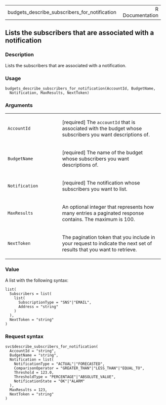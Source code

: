 <table style="width: 100%;">
<tbody>
<tr class="odd">
<td>budgets_describe_subscribers_for_notification</td>
<td style="text-align: right;">R Documentation</td>
</tr>
</tbody>
</table>

## Lists the subscribers that are associated with a notification

### Description

Lists the subscribers that are associated with a notification.

### Usage

    budgets_describe_subscribers_for_notification(AccountId, BudgetName,
      Notification, MaxResults, NextToken)

### Arguments

<table>
<colgroup>
<col style="width: 35%" />
<col style="width: 65%" />
</colgroup>
<tbody>
<tr class="odd">
<td><code
id="budgets_describe_subscribers_for_notification_:_AccountId">AccountId</code></td>
<td><p>[required] The <code>accountId</code> that is associated with the
budget whose subscribers you want descriptions of.</p></td>
</tr>
<tr class="even">
<td><code
id="budgets_describe_subscribers_for_notification_:_BudgetName">BudgetName</code></td>
<td><p>[required] The name of the budget whose subscribers you want
descriptions of.</p></td>
</tr>
<tr class="odd">
<td><code
id="budgets_describe_subscribers_for_notification_:_Notification">Notification</code></td>
<td><p>[required] The notification whose subscribers you want to
list.</p></td>
</tr>
<tr class="even">
<td><code
id="budgets_describe_subscribers_for_notification_:_MaxResults">MaxResults</code></td>
<td><p>An optional integer that represents how many entries a paginated
response contains. The maximum is 100.</p></td>
</tr>
<tr class="odd">
<td><code
id="budgets_describe_subscribers_for_notification_:_NextToken">NextToken</code></td>
<td><p>The pagination token that you include in your request to indicate
the next set of results that you want to retrieve.</p></td>
</tr>
</tbody>
</table>

### Value

A list with the following syntax:

    list(
      Subscribers = list(
        list(
          SubscriptionType = "SNS"|"EMAIL",
          Address = "string"
        )
      ),
      NextToken = "string"
    )

### Request syntax

    svc$describe_subscribers_for_notification(
      AccountId = "string",
      BudgetName = "string",
      Notification = list(
        NotificationType = "ACTUAL"|"FORECASTED",
        ComparisonOperator = "GREATER_THAN"|"LESS_THAN"|"EQUAL_TO",
        Threshold = 123.0,
        ThresholdType = "PERCENTAGE"|"ABSOLUTE_VALUE",
        NotificationState = "OK"|"ALARM"
      ),
      MaxResults = 123,
      NextToken = "string"
    )
